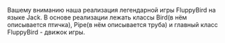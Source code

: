 Вашему вниманию наша реализация легендарной игры FluppyBird на языке Jack. 
В основе реализации лежать классы Bird(в нём описывается птичка), Pipe(в нём описывается труба) и главный класс FluppyBird - движок игры.
